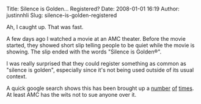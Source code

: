 Title: Silence is Golden... Registered?
Date: 2008-01-01 16:19
Author: justinnhli
Slug: silence-is-golden-registered

Ah, I caught up. That was fast.

A few days ago I watched a movie at an AMC theater. Before the movie
started, they showed short slip telling people to be quiet while the
movie is showing. The slip ended with the words "Silence is Golden®".

I was really surprised that they could register something as common as
"silence is golden", especially since it's not being used outside of its
usual context.

A quick google search shows this has been brought up a
[number](http://www.laborlawtalk.com/showthread.php?t=103876)
[of](http://www.hyperorg.com/blogger/mtarchive/001644.html)
[times](http://www.mailarchive.ca/lists/misc.legal/2004-07/1231.html).
At least AMC has the wits not to sue anyone over it.


